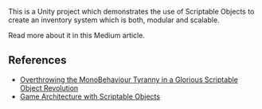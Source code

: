 This is a Unity project which demonstrates the use of Scriptable Objects to create an inventory system which is both, modular and scalable.

Read more about it in this Medium article.

## References

* [Overthrowing the MonoBehaviour Tyranny in a Glorious Scriptable Object Revolution](https://www.youtube.com/watch?v=6vmRwLYWNRo&ab_channel=Unity)
* [Game Architecture with Scriptable Objects](https://www.youtube.com/watch?v=raQ3iHhE_Kk&t=1685s&ab_channel=Unity)